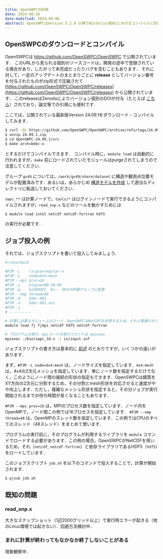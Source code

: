 ```yaml
---
title: OpenSWPCの利用
date: 2024-08-26
date-modified: 2024-09-08
abstract: OpenSWPCはVersion 5.2.0 以降でWisteria/BDECにおけるコンパイルに対応しています．ここではそのコンパイル方法とジョブの投入方法を説明します．
---
```


## OpenSWPCのダウンロードとコンパイル

OpenSWPCは https://github.com/OpenSWPC/OpenSWPC で公開されています．
このURLから見られる個別のソースコードは，開発の途中で登録されている場合があり，したがって未完成だったりバグを含むこともあります．
それに対して，一定のアップデートのまとまりごとに **release** としてバージョン番号を付与されたものがzip形式で圧縮されて [https://github.com/OpenSWPC/OpenSWPC/releases](https://github.com/OpenSWPC/OpenSWPC/releases) から公開されています．
このreleaseはZenodoによりバージョン個別のDOIが付与（たとえば [こちら](https://doi.org/10.5281/zenodo.13756043)）されており，論文等での引用にも便利です．

ここでは，公開されている最新版Version 24.09.1をダウンロード・コンパイルしてみます．

```bash
$ curl -OL https://github.com/OpenSWPC/OpenSWPC/archive/refs/tags/24.09.1.zip
$ unzip 24.09.1.zip
$ cd OpenSWPC-24.09.1/src
$ make arch=bdec-o
```

とするだけでコンパイルできます．
コンパイル時に，`module load` は自動的に行われますが，`make` 前にロードされていたモジュールはpurgeされてしまうので注意してください．

グループ `gv49` については，`/work/gv49/share/dataset` に構造や観測点位置モデルが配置済みです．あるいは，あらかじめ [構造モデルを作成](https://openswpc.github.io/ja/1._SetUp/0104_dataset/) して適当なディレクトリに転送しておいてください．

`swpc_**` は計算ノードで，`tools/*` はログインノードで実行できるようにコンパイルされますが，`read_snp.x` などのツールを動かすためには
```bash
$ module load intel netcdf netcdf-fortran hdf5
```
の実行が必要です．

## ジョブ投入の例

それでは，ジョブスクリプトを書いて投入してみましょう．

```bash
#!/bin/bash

#PJM -L    rscgrp=regular-o
#PJM -L    node=4x4:mesh     
#PJM --mpi proc=16
#PJM -L    elapse=00:30:00
#PJM -g    ${GROUP}  #<-- 自分の所属グループに変更
#PJM --omp thread=48
#PJM -N    bdec-001         
#PJM -o    bdec-001.out
#PJM -j 
# ---------- 

# 計算に必要なモジュールのロード．OpenSWPCはNetCDFを利用するため，それと関連のモジュールをロードしている
module load fj fjmpi netcdf hdf5 netcdf-fortran

# プログラムの実行．mpiコードの実行コマンドは mpiexec
mpiexec ./bin/swpc_3d.x -i in/input.inf
```

ジョブスクリプトの書き方は基本的に [前述](./BDEC-03-job.md) のとおりですが，いくつかの違いがあります．

まず，`#PJM -L node=4x4:mesh` は，ノードサイズを指定しています．`4x4:mesh` は，4x4の2次元メッシュを指定しています．単にノード数を指定するだけでなく，このようにノード間の接続の形状の指定もできます．OpenSWPCは媒質をXY方向の2次元に分割するため，その分割とmesh形状を対応させると速度がやや向上します．ただし，複雑なメッシュ形状を指定すると，その分ジョブが実行開始されるまでの待ち時間が長くなることもあります．

`#PJM --mpi proc=16` は，MPIのプロセス数を指定しています．ノード内をOpenMPで，ノード間この例では16プロセスを指定しています． `#PJM --omp thread=48` は，OpenMPのスレッド数を指定しています．この例ではCPUのすべてのスレッド（48スレッド）をまとめて使います．

プログラムの実行前に，そのプログラムが利用するライブラリを `module` コマンドでロードする必要があります．この例の場合，OpenSWPCがNetCDFを用いるため，それ（`netcdf`, `netcdf-fortran`）と依存ライブラリであるHDF5（`hdf5`）をロードしています．

このジョブスクリプト `job.sh` を以下のコマンドで投入することで，計算が開始されます．

```bash
$ pjsub job.sh
```

## 既知の問題

### read_snp.x
大きなスナップショット（1辺2000グリッド以上）で実行時エラーが起きる（他のLinux環境では起きない）．回避方法検討中．

### まれに計算が終わってもなかなか終了しないことがある
現象観察中．
